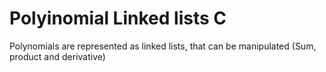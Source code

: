 # Polyinomial Linked lists C
 Polynomials are represented as linked lists, that can be manipulated (Sum, product and derivative)
